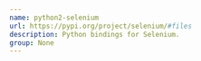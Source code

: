 ```yaml
---
name: python2-selenium
url: https://pypi.org/project/selenium/#files
description: Python bindings for Selenium.
group: None
---
```

